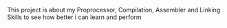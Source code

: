 This project is about my Proprocessor, Compilation, Assembler and Linking Skills to see how better i can learn and perform
